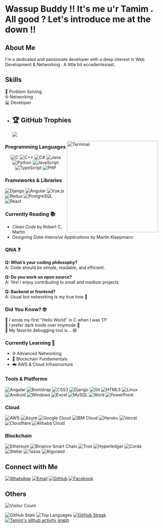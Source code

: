 # Wassup Buddy !! It's me u'r Tamim . All good ? Let's introduce me at the down !!

## About Me
I'm a dedicated and passionate developer with a deep interest in Web Development & Networking . A little bit eccedentesiast.

## Skills                                                                                                                          
  🧠 Problem Solving  
  🌐 Networking  
  💻 Developer 

- ## 🏆 GitHub Trophies
   ![](https://github-profile-trophy.vercel.app/?username=Tamim-29&theme=monokai&no-frame=false&no-bg=false&margin-w=4)

  <img align="right" alt="Terminal" width="300" src="https://media.giphy.com/media/qgQUggAC3Pfv687qPC/giphy.gif">

### Programming Languages
<p align="middle">
  <img alt="C" src="https://img.shields.io/badge/C-A8B9CC?style=for-the-badge&logo=c&logoColor=white" />
  <img alt="C++" src="https://img.shields.io/badge/C++-00599C?style=for-the-badge&logo=cplusplus&logoColor=white" />
  <img alt="C#" src="https://img.shields.io/badge/C%23-239120?style=for-the-badge&logo=csharp&logoColor=white" />
  <img alt="Java" src="https://img.shields.io/badge/Java-007396?style=for-the-badge&logo=java&logoColor=white" />
  <img alt="Python" src="https://img.shields.io/badge/Python-3776AB?style=for-the-badge&logo=python&logoColor=white" />
  <img alt="JavaScript" src="https://img.shields.io/badge/JavaScript-F7DF1E?style=for-the-badge&logo=javascript&logoColor=black" />
  <img alt="TypeScript" src="https://img.shields.io/badge/TypeScript-3178C6?style=for-the-badge&logo=typescript&logoColor=white" />
  <img alt="PHP" src="https://img.shields.io/badge/PHP-777BB4?style=for-the-badge&logo=php&logoColor=white" />
</p>

### Frameworks & Libraries
![Django](https://img.shields.io/badge/-Django-092E20?logo=django&logoColor=white&style=flat)
![Angular](https://img.shields.io/badge/-Angular-DD0031?logo=angular&logoColor=white&style=flat)
![Vue.js](https://img.shields.io/badge/-Vue.js-4FC08D?logo=vue.js&logoColor=white&style=flat)
  <img alt="Redux" src="https://img.shields.io/badge/Redux-764ABC?style=for-the-badge&logo=redux&logoColor=white" />
  <img alt="PostgreSQL" src="https://img.shields.io/badge/PostgreSQL-4169E1?style=for-the-badge&logo=postgresql&logoColor=white" />
  <img alt="React" src="https://img.shields.io/badge/React-61DAFB?style=for-the-badge&logo=react&logoColor=black" />


### Currently Reading 📚 
  - *Clean Code* by Robert C. Martin
  - *Designing Data-Intensive Applications* by Martin Kleppmann

### QNA ❓
**Q: What’s your coding philosophy?**  
  A: Code should be simple, readable, and efficient.
  
**Q: Do you work on open source?**  
  A: Yes! I enjoy contributing to small and medium projects
  
**Q: Backend or frontend?**  
  A: Usual but networking is my true love 💙

### Did You Know? 🤓
  🔹 I wrote my first "Hello World" in C when I was 17!  
  🔹 I prefer dark mode over lmymode 🌙  
  🔹 My favorite debugging tool is... 😅  

### Currently Learning 🧠
  - 🌐 Advanced Networking
  - 🧱 Blockchain Fundamentals
  - ☁️ AWS & Cloud Infrastructure

### Tools & Platforms
<p align="left">   
  <img alt="Angular" src="https://img.shields.io/badge/Angular-DD0031?style=for-the-badge&logo=angular&logoColor=white" />
  <img alt="Bootstrap" src="https://img.shields.io/badge/Bootstrap-7952B3?style=for-the-badge&logo=bootstrap&logoColor=white" />
  <img alt="CSS3" src="https://img.shields.io/badge/CSS3-1572B6?style=for-the-badge&logo=css3&logoColor=white" />
  <img alt="Django" src="https://img.shields.io/badge/Django-092E20?style=for-the-badge&logo=django&logoColor=white" />
  <img alt="Git" src="https://img.shields.io/badge/Git-F05032?style=for-the-badge&logo=git&logoColor=white" />
  <img alt="HTML5" src="https://img.shields.io/badge/HTML5-E34F26?style=for-the-badge&logo=html5&logoColor=white" />
  <img alt="Linux" src="https://img.shields.io/badge/Linux-FCC624?style=for-the-badge&logo=linux&logoColor=black" />
  <img alt="Android" src="https://img.shields.io/badge/Android-3DDC84?style=for-the-badge&logo=android&logoColor=white" />
  <img alt="Windows" src="https://img.shields.io/badge/Windows-0078D6?style=for-the-badge&logo=windows&logoColor=white" />
  <img alt="Excel" src="https://img.shields.io/badge/Excel-217346?style=for-the-badge&logo=microsoft-excel&logoColor=white" />
  <img alt="MySQL" src="https://img.shields.io/badge/MySQL-4479A1?style=for-the-badge&logo=mysql&logoColor=white" />
  <img alt="Word" src="https://img.shields.io/badge/Word-2B579A?style=for-the-badge&logo=microsoftword&logoColor=white" />
  <img alt="PowerPoint" src="https://img.shields.io/badge/PowerPoint-B7472A?style=for-the-badge&logo=microsoftpowerpoint&logoColor=white" />
</p>



### Cloud
<p align="left">
  <img alt="AWS" src="https://img.shields.io/badge/Amazon_AWS-232F3E?style=for-the-badge&logo=amazon-aws&logoColor=white" />
  <img alt="Azure" src="https://img.shields.io/badge/Microsoft_Azure-0078D4?style=for-the-badge&logo=microsoft-azure&logoColor=white" />
  <img alt="Google Cloud" src="https://img.shields.io/badge/Google_Cloud-4285F4?style=for-the-badge&logo=google-cloud&logoColor=white" />
  <img alt="IBM Cloud" src="https://img.shields.io/badge/IBM_Cloud-1261FE?style=for-the-badge&logo=ibmcloud&logoColor=white" />
  <img alt="Heroku" src="https://img.shields.io/badge/Heroku-430098?style=for-the-badge&logo=heroku&logoColor=white" />
  <img alt="Vercel" src="https://img.shields.io/badge/Vercel-000000?style=for-the-badge&logo=vercel&logoColor=white" />
  <img alt="Cloudflare" src="https://img.shields.io/badge/Cloudflare-F38020?style=for-the-badge&logo=cloudflare&logoColor=white" />
  <img alt="Alibaba Cloud" src="https://img.shields.io/badge/Alibaba_Cloud-FF6A00?style=for-the-badge&logo=alibabacloud&logoColor=white" />
</p>

### Blockchain
<p align="left">
  <img alt="Ethereum" src="https://img.shields.io/badge/Ethereum-3C3C3D?style=for-the-badge&logo=ethereum&logoColor=white" />
  <img alt="Binance Smart Chain" src="https://img.shields.io/badge/Binance_Smart_Chain-F0B90B?style=for-the-badge&logo=binance&logoColor=white" />
  <img alt="Tron" src="https://img.shields.io/badge/TRON-EB0029?style=for-the-badge&logo=tron&logoColor=white" />
  <img alt="Hyperledger" src="https://img.shields.io/badge/Hyperledger-2F3134?style=for-the-badge&logo=hyperledger&logoColor=white" />
  <img alt="Corda" src="https://img.shields.io/badge/Corda-E1251B?style=for-the-badge&logo=r3&logoColor=white" />
  <img alt="Stellar" src="https://img.shields.io/badge/Stellar-7D00FF?style=for-the-badge&logo=stellar&logoColor=white" />
  <img alt="Tezos" src="https://img.shields.io/badge/Tezos-2C7DF7?style=for-the-badge&logo=tezos&logoColor=white" />
  <img alt="Algorand" src="https://img.shields.io/badge/Algorand-000000?style=for-the-badge&logo=algorand&logoColor=white" />
</p>


## Connect with Me
[![WhatsApp](https://img.shields.io/badge/WhatsApp-%2B8801993396690-brightgreen)](https://wa.me/8801993396690)
[![Email](https://img.shields.io/badge/Email-tamimr795@gmail.com-blue)](mailto:tamimr795@gmail.com)
[![GitHub](https://img.shields.io/badge/-GitHub-181717?logo=github&logoColor=white&style=flat)](https://github.com/Tamim-29)
[![Facebook](https://img.shields.io/badge/Facebook-1877F2?logo=facebook&logoColor=white)](https://www.facebook.com/tamim.rahman29?mibextid=ZbWKwL)

## Others 
![Visitor Count](https://komarev.com/ghpvc/?username=Tamim-29&color=brightgreen)

![GitHub Stats](https://github-readme-stats.vercel.app/api?username=Tamim-29&show_icons=true&theme=radical)
![Top Languages](https://github-readme-stats.vercel.app/api/top-langs/?username=Tamim-29&layout=compact&theme=radical)
[![GitHub Streak](https://streak-stats.demolab.com/?user=Tamim-29&theme=tokyonight)](https://git.io/streak-stats)
[![Tamim's github activity graph](https://github-readme-activity-graph.vercel.app/graph?username=Tamim-29&bg_color=100f0f&color=4c5e9e&line=4c569e&point=403e41&area=true&hide_border=true)](https://github.com/ashutosh00710/github-readme-activity-graph)
